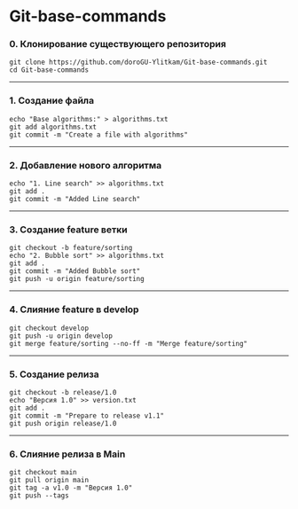 # Git-base-commands
### 0. Клонирование существующего репозитория
```
git clone https://github.com/doroGU-Ylitkam/Git-base-commands.git
cd Git-base-commands
```
_______
### 1. Создание файла
```
echo "Base algorithms:" > algorithms.txt
git add algorithms.txt
git commit -m "Create a file with algorithms"
```
_______
### 2. Добавление нового алгоритма
```
echo "1. Line search" >> algorithms.txt
git add .
git commit -m "Added Line search"
```
_______
### 3. Создание feature ветки
```
git checkout -b feature/sorting
echo "2. Bubble sort" >> algorithms.txt
git add .
git commit -m "Added Bubble sort"
git push -u origin feature/sorting 
```
_______
### 4. Слияние feature в develop
```
git checkout develop
git push -u origin develop
git merge feature/sorting --no-ff -m "Merge feature/sorting"
```
_______
### 5. Создание релиза
```
git checkout -b release/1.0
echo "Версия 1.0" >> version.txt
git add .
git commit -m "Prepare to release v1.1"
git push origin release/1.0
```
_______
### 6. Слияние релиза в Main
```
git checkout main
git pull origin main 
git tag -a v1.0 -m "Версия 1.0"
git push --tags
```

